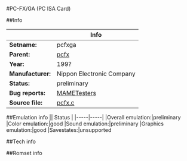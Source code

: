#PC-FX/GA (PC ISA Card)

##Info

||Info|
|-----|-----|
|**Setname:**|pcfxga
|**Parent:**|[pcfx](pcfx.md)
|**Year:**|199?
|**Manufacturer:**|Nippon Electronic Company
|**Status:**|preliminary
|**Bug reports:**|[MAMETesters](http://mametesters.org/view_all_set.php?type=1&temporary=y&search=pcfx.c)
|**Source file:**|[pcfx.c](https://github.com/mamedev/mame/blob/master/src/mess/drivers/pcfx.c)

##Emulation info
|| Status |
|-----|-----|
|Overall emulation:|preliminary
|Color emulation:|good
|Sound emulation:|preliminary
|Graphics emulation:|good
|Savestates:|unsupported

##Tech info

##Romset info

<!--- START OF EDITED COMMENT DO NOT TOUCH TEXT ABOVE-->
